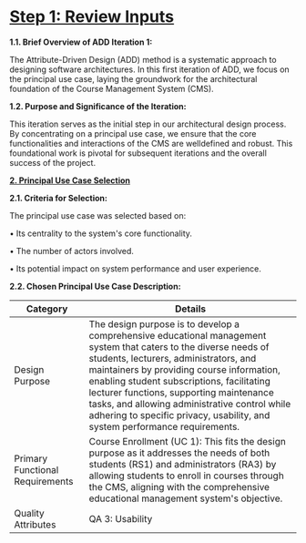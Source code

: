# <ins>Step 1: Review Inputs</ins>

__1.1. Brief Overview of ADD Iteration 1:__

The Attribute-Driven Design (ADD) method is a systematic approach to designing software architectures. In this first iteration of ADD, we focus on the principal use case, laying the groundwork for the architectural foundation of the Course Management System (CMS).

__1.2. Purpose and Significance of the Iteration:__

This iteration serves as the initial step in our architectural design process. By concentrating on a principal use case, we ensure that the core functionalities and interactions of the CMS are welldefined and robust. This foundational work is pivotal for subsequent iterations and the overall success of the project.

__<ins> 2. Principal Use Case Selection</ins>__

__2.1. Criteria for Selection:__

The principal use case was selected based on:

• Its centrality to the system's core functionality.

• The number of actors involved.

• Its potential impact on system performance and user experience.

__2.2. Chosen Principal Use Case Description:__

| Category  | Details |
| ------------- | ------------- |
| Design Purpose  | The design purpose is to develop a comprehensive educational management system that caters to the diverse needs of students, lecturers, administrators, and maintainers by providing course information, enabling student subscriptions, facilitating lecturer functions, supporting maintenance tasks, and allowing administrative control while adhering to specific privacy, usability, and system performance requirements.  |
| Primary Functional Requirements  | Course Enrollment (UC 1): This fits the design purpose as it addresses the needs of both students (RS1) and administrators (RA3) by allowing students to enroll in courses through the CMS, aligning with the comprehensive educational management system's objective.  |
| Quality Attributes   | QA 3: Usability  |
